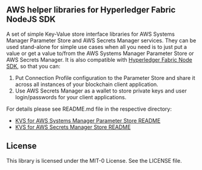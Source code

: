 ## AWS helper libraries for Hyperledger Fabric NodeJS SDK

A set of simple Key-Value store interface libraries for AWS Systems Manager Parameter Store and AWS Secrets Manager services. They can be used stand-alone for simple use cases when all you need is to just put a value or get a value to/from the AWS Systems Manager Parameter Store or AWS Secrets Manager. It is also compatible with [Hyperledger Fabric Node SDK](https://fabricdocs.readthedocs.io/en/latest/nodeSDK/node-sdk-indepth.html#pluggability), so that you can:
1. Put Connection Profile configuration to the Parameter Store and share it across all instances of your blockchain client application. 
2. Use AWS Secrets Manager as a wallet to store private keys and user login/passwords for your client applications.

For details please see README.md file in the respective directory:

- [KVS for AWS Systems Manager Parameter Store README](./parameterstorekvs/README.md)
- [KVS for AWS Secrets Manager Store README](secretsmanagerkvs/README.md)

## License

This library is licensed under the MIT-0 License. See the LICENSE file.

